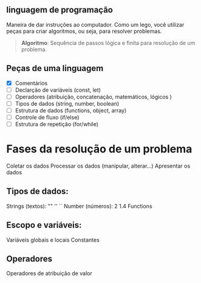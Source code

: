 ## linguagem de programação

Maneira de dar instruções ao computador.
Como um lego, você utilizar peças para criar algoritmos, ou seja, para resolver problemas.

>  **Algoritmo**: Sequência de passos lógica e finita para resolução de um problema. 
 
## Peças de uma linguagem

- [x] Comentários 
- [ ] Declarção de variáveis (const, let)
- [ ] Operadores (atribuição, concatenação, matemáticos, lógicos )
- [ ] Tipos de dados (string, number, boolean)
- [ ] Estrutura de dados (functions, object, array)
- [ ] Controle de fluxo (if/else)
- [ ] Estrutura de repetição (for/while)

# Fases da resolução de um problema 

Coletar os dados
Processar os dados (manipular, alterar...)
Apresentar os dados

## Tipos de dados:

Strings (textos): "" '' ``
Number (números): 2 1.4
Functions

## Escopo e variáveis:

Variáveis globais e locais
Constantes

## Operadores

Operadores de atribuição de valor
